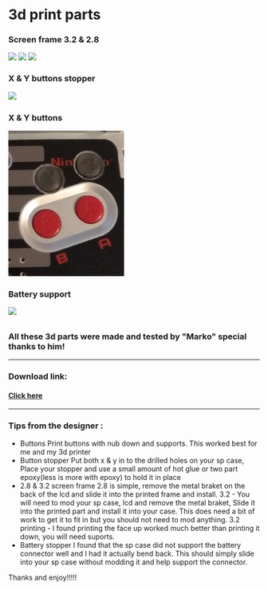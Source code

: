 # 3d print parts

### Screen frame 3.2 & 2.8
![](1.jpg)
![](2.jpg)
![](5.jpg)

### X & Y buttons stopper
![](4.jpg)

### X & Y buttons
![](6.jpg)

### Battery support
![](3.jpg)

##
### All these 3d parts were made and tested by "Marko" special thanks to him!

-----
### Download link:
#### [Click here](https://drive.google.com/uc?id=14g3um4zb2x2o7MlhX-fVQA4-p77Zz1wU&export=download)

-----

### Tips from the designer :
- Buttons 
   Print buttons with nub down and supports. This worked best for me and my 3d printer
- Button stopper
   Put both x & y in to the drilled holes on your sp case, Place your stopper and use a small amount of hot glue or two part epoxy(less is more with epoxy) to hold it in place
- 2.8 & 3.2 screen frame
  2.8 is simple, remove the metal braket on the back of the lcd and slide it into the printed frame and install. 
  3.2 - You will need to mod your sp case, lcd and remove the metal braket, Slide it into the printed part and install it into your case. This does need a bit of work to get it to fit in but you should not need to mod anything.
  3.2 printing - I found printing the face up worked much better than printing it down, you will need suports.
- Battery stopper
  I found that the sp case did not support the battery connector well and I had it actually bend back. This should simply slide into your sp case without modding it and help support the connector.

Thanks and enjoy!!!!! 

